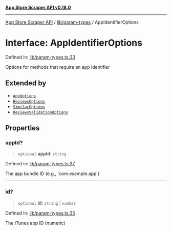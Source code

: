 [**App Store Scraper API v0.18.0**](../../../README.md)

***

[App Store Scraper API](../../../modules.md) / [lib/param-types](../README.md) / AppIdentifierOptions

# Interface: AppIdentifierOptions

Defined in: [lib/param-types.ts:33](https://github.com/facundoolano/app-store-scraper/blob/113d925388ad33c5af9077ca637c241f2bf7e574/lib/param-types.ts#L33)

Options for methods that require an app identifier

## Extended by

- [`AppOptions`](../../app/interfaces/AppOptions.md)
- [`ReviewsOptions`](../../reviews/interfaces/ReviewsOptions.md)
- [`SimilarOptions`](../../similar/interfaces/SimilarOptions.md)
- [`ReviewsValidationOptions`](../../validators/interfaces/ReviewsValidationOptions.md)

## Properties

### appId?

> `optional` **appId**: `string`

Defined in: [lib/param-types.ts:37](https://github.com/facundoolano/app-store-scraper/blob/113d925388ad33c5af9077ca637c241f2bf7e574/lib/param-types.ts#L37)

The app bundle ID (e.g., 'com.example.app')

***

### id?

> `optional` **id**: `string` \| `number`

Defined in: [lib/param-types.ts:35](https://github.com/facundoolano/app-store-scraper/blob/113d925388ad33c5af9077ca637c241f2bf7e574/lib/param-types.ts#L35)

The iTunes app ID (numeric)
